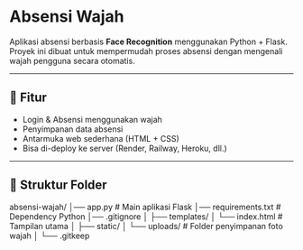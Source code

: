 # Absensi Wajah

Aplikasi absensi berbasis **Face Recognition** menggunakan Python + Flask.  
Proyek ini dibuat untuk mempermudah proses absensi dengan mengenali wajah pengguna secara otomatis.

---

## 🚀 Fitur
- Login & Absensi menggunakan wajah
- Penyimpanan data absensi
- Antarmuka web sederhana (HTML + CSS)
- Bisa di-deploy ke server (Render, Railway, Heroku, dll.)

---

## 📂 Struktur Folder
absensi-wajah/
│── app.py # Main aplikasi Flask
│── requirements.txt # Dependency Python
│── .gitignore
│
├── templates/
│ └── index.html # Tampilan utama
│
├── static/
│ └── uploads/ # Folder penyimpanan foto wajah
│ └── .gitkeep
